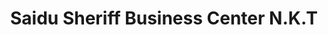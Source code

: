 ---
title: "Saidu Sheriff Business Center N.K.T"
url: /monrovia/saidu-sheriff-business-center-n-k-t/
shop: general
---